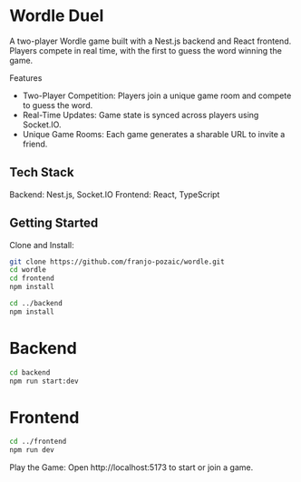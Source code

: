 # Wordle Duel

A two-player Wordle game built with a Nest.js backend and React frontend. Players compete in real time, with the first to guess the word winning the game.

Features
* Two-Player Competition: Players join a unique game room and compete to guess the word.
* Real-Time Updates: Game state is synced across players using Socket.IO.
* Unique Game Rooms: Each game generates a sharable URL to invite a friend.

## Tech Stack
Backend: Nest.js, Socket.IO
Frontend: React, TypeScript

## Getting Started

Clone and Install:

```bash
git clone https://github.com/franjo-pozaic/wordle.git
cd wordle
cd frontend
npm install

cd ../backend
npm install
```

# Backend
```bash
cd backend
npm run start:dev
```

# Frontend
```bash
cd ../frontend
npm run dev
```

Play the Game: Open http://localhost:5173 to start or join a game.
